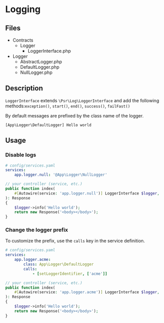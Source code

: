 # Logging

## Files
- Contracts
  - Logger
    - LoggerInterface.php
- Logger
  - AbstractLogger.php
  - DefaultLogger.php
  - NullLogger.php

## Description

`LoggerInterface` extends `\Psr\Log\LoggerInterface` and add the following methods:`exception()`, `start()`, `end()`, `success()`, `failFast()`

By default messages are prefixed by the class name of the logger.
```console
[App\Logger\DefaultLogger] Hello world
```

## Usage

### Disable logs

```yaml
# config/services.yaml
services:
    app.logger.null: '@App\Logger\NullLogger'
```

```php
// your controller (service, etc.)
public function index(
    #[Autowire(service: 'app.logger.null')] LoggerInterface $logger,
): Response
{
    $logger->info('Hello world');
    return new Response('<body></body>');
}
```


### Change the logger prefix

To customize the prefix, use the `calls` key in the service definition.

```yaml
# config/services.yaml
services:
    app.logger.acme:
        class: App\Logger\DefaultLogger
        calls:
            - [setLoggerIdentifier, ['acme']]
```

```php
// your controller (service, etc.)
public function index(
    #[Autowire(service: 'app.logger.acme')] LoggerInterface $logger,
): Response
{
    $logger->info('Hello world');
    return new Response('<body></body>');
}
```
